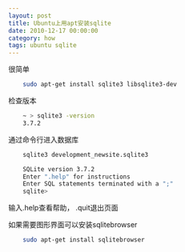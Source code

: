 ```yaml
---
layout: post
title: Ubuntu上用apt安装sqlite
date: 2010-12-17 00:00:00
category: how
tags: ubuntu sqlite
---
```


很简单

```bash
    sudo apt-get install sqlite3 libsqlite3-dev
```
检查版本

```bash
    ~ > sqlite3 -version
    3.7.2
```

通过命令行进入数据库

```bash
    sqlite3 development_newsite.sqlite3

    SQLite version 3.7.2
    Enter ".help" for instructions
    Enter SQL statements terminated with a ";"
    sqlite>
```
输入.help查看帮助， .quit退出页面

如果需要图形界面可以安装sqlitebrowser

```bash
    sudo apt-get install sqlitebrowser
```